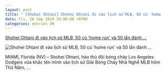 ```yaml
---
layout: post
title: " [Shohei Ohtani] Shohei Ohtani đi vào lịch sử MLB, 50 cú 'home run' và 50 lần đánh ..."
date: Fri, 20 Sep 2024 20:00:00 +0700
categories: entries VN
---
```

[Shohei Ohtani đi vào lịch sử MLB, 50 cú 'home run' và 50 lần đánh ...](https://www.nguoi-viet.com/the-thao/shohei-ohtani-di-vao-lich-su-mlb-50-cu-home-run-va-50-lan-danh-chiem-can-cu/)

![Shohei Ohtani đi vào lịch sử MLB, 50 cú 'home run' và 50 lần đánh ...](https://www.nguoi-viet.com/wp-content/uploads/2024/09/GettyImages-2173230585-scaled.jpg)

MIAMI, Florida (NV) – Shohei Ohtani, hảo thủ đội bóng chày Los Angeles Dodgers vừa khắc tên mình vào lịch sử Giải Bóng Chày Nhà Nghề MLB hôm Thứ Năm, ...

